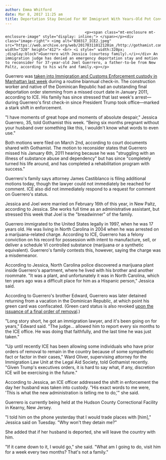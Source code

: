 ```yaml
---
author: Emma Whitford
date: Mar 8, 2017 11:25 am
title: Deportation Stay Denied For NY Immigrant With Years-Old Pot Conviction
---
```


	
										<p><span class="mt-enclosure mt-enclosure-image" style="display: inline;"> </span></p><div class="image-right"> <img alt="030317_ICE2.jpeg" src="https://web.archive.org/web/20170311012120im_/http://gothamist.com/attachments/nyc_ewhitford/030317_ICE2.jpeg" width="320" height="412"> <br> <i style=" width:320px; ;display:block">Guerrero with Jessica (courtesy family).</i></div> An immigration judge has denied an emergency deportation stay and motion to reconsider for 37-year-old Joel Guerrero, a father-to-be from New Paltz, according to his wife and family.<p></p>

<p>Guerrero was <a href="https://web.archive.org/web/20170311012120/http://gothamist.com/2017/03/03/trump_deportation_ice.php">taken into Immigration and Customs Enforcement custody in Manhattan last week</a> during a routine biannual check-in. The construction worker and native of the Dominican Republic had an outstanding final deportation order stemming from a missed court date in January 2011, according to ICE. His family has since stressed that last week&apos;s arrest&#x2014;during Guerrero&apos;s first check-in since President Trump took office&#x2014;marked a stark shift in enforcement. </p>

<p>&quot;I have moments of great hope and moments of absolute despair,&quot; Jessica Guerrero, 35, told Gothamist this week. &quot;Being six months pregnant without your husband over something like this, I wouldn&apos;t know what words to even use.&quot; </p>

<p>Both motions were filed on March 2nd, according to court documents shared with Gothamist. The motion to reconsider states that Guerrero missed his January 6th, 2011 hearing because he was &quot;struggling with an illness of substance abuse and dependency&quot; but has since &quot;completely turned his life around, and has completed a rehabilitation program with success.&quot; </p>

<p>Guerrero&apos;s family says attorney James Castiblanco is filing additional motions today, though the lawyer could not immediately be reached for comment. ICE also did not immediately respond to a request for comment on Guerrero&apos;s status. </p>

<p>Jessica and Joel were married on February 16th of this year, in New Paltz, according to Jessica. She works full time as an administrative assistant, but stressed this week that Joel is the &quot;breadwinner&quot; of the family.  </p>

<p>Guerrero immigrated to the United States legally in 1997, when he was 17 years old. He was living in North Carolina in 2004 when he was arrested on a marijuana-related charge. According to ICE, Guerrero has a felony conviction on his record for possession with intent to manufacture, sell, or deliver a schedule VI controlled substance (marijuana or a synthetic equivalent). Guerrero&apos;s family contests this, however, saying the charge was a misdemeanor. </p>

<p>According to Jessica, North Carolina police discovered a marijuana plant inside Guerrero&apos;s apartment, where he lived with his brother and another roommate. &quot;It was a plant, and unfortunately it was in North Carolina, which ten years ago was a difficult place for him as a Hispanic person,&quot; Jessica said. </p>

<p>According to Guerrero&apos;s brother Edward, Guerrero was later detained returning from a vacation in the Dominican Republic, at which point his green card was confiscated. (Green card status is also revoked <a href="https://web.archive.org/web/20170311012120/https://www.uscis.gov/green-card/after-green-card-granted/maintaining-permanent-residence#removal">upon the issuance of a final order of removal</a>.) </p>

<p>&quot;Long story short, he got an immigration lawyer, and it&apos;s been going on for years,&quot; Edward said. &quot;The judge... allowed him to report every six months to the ICE office. He was doing that faithfully, and the last time he was just taken.&quot;</p>

<p>&quot;Up until recently ICE has been allowing some individuals who have prior orders of removal to remain in the country because of some sympathetic fact or factor in their cases,&quot; Ward Oliver, supervising attorney for the Immigration Law Unit at the Legal Aid Society, told Gothamist recently. &quot;Given Trump&apos;s executives orders, it is hard to say what, if any, discretion ICE will be exercising in the future.&quot;</p>

<p>According to Jessica, an ICE officer addressed the shift in enforcement the day her husband was taken into custody. &quot;His exact words to me were, &apos;This is what the new administration is telling me to do,&apos;&quot; she said. </p>

<p>Guerrero is currently being held at the Hudson County Correctional Facility in Kearny, New Jersey. </p>

<p>&quot;I told him on the phone yesterday that I would trade places with [him],&quot; Jessica said on Tuesday. &quot;Why won&apos;t they detain me?&quot; </p>

<p>She added that if her husband is deported, she will leave the country with him. </p>

<p>&quot;If it came down to it, I would go,&quot; she said. &quot;What am I going to do, visit him for a week every two months? That&apos;s not a family.&quot; </p>					
										
									
				